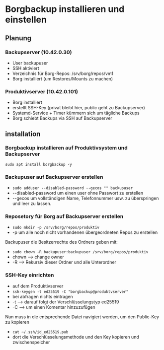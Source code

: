 # Borgbackup installieren und einstellen
## Planung
### Backupserver (10.42.0.30)
- User backupuser
- SSH aktiviert
- Verzeichnis für Borg-Repos: /srv/borg/repos/vm1
- Borg installiert (um Restores/Mounts zu machen)

### Produktivserver (10.42.0.101)
- Borg installiert
- erstellt SSH-Key (privat bleibt hier, public geht zu Backupserver)
- Systemd-Service + Timer kümmern sich um tägliche Backups
- Borg schiebt Backups via SSH auf Backupserver

## installation
### Borgbackup installieren auf Produktivsystem und Backupserver
```sudo apt install borgbackup -y```

### Backupuser auf Backupserver erstellen
- ```sudo adduser --disabled-password --gecos "" backupuser```
- --disabled-password um einen user ohne Passwort zu erstellen
- --gecos um vollständigen Name, Telefonnummer usw. zu überspringen und leer zu lassen.

### Reposetory für Borg auf Backupserver erstellen
- ```sudo mkdir -p /srv/borg/repos/produktiv```
- -p um alle noch nicht vorhandenen übergeordneten Repos zu erstellen

Backupuser die Besitzerrechte des Ordners geben mit:
- ```sudo chown -R backupuser:backupuser /srv/borg/repos/produktiv```
- chown --> change owner
- -R --> Rekursiv dieser Ordner und alle Unterordner

### SSH-Key einrichten 
- auf dem Produktivserver 
- ```ssh-keygen -t ed25519 -C "borgbackup@produktvserver"```
- bei abfragen nichts eintragen
- -t --> darauf folgt der Verschlüsselungstyp ed25519
- -C --> um einen Komentar hinzuzufügen

Nun muss in die entsprechende Datei navigiert werden, um den Public-Key zu kopieren
- ```cat ~/.ssh/id_ed25519.pub```
- dort die Verschlüsselungsmethode und den Key kopieren und zwischenspeicher

  

